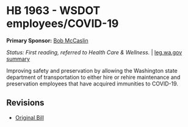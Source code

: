 # HB 1963 - WSDOT employees/COVID-19
**Primary Sponsor:** [Bob McCaslin](/person/leg/bob.mccaslin.md)

*Status: First reading, referred to Health Care & Wellness.* | [leg.wa.gov summary](https://app.leg.wa.gov/billsummary?BillNumber=1963&Year=2021)

Improving safety and preservation by allowing the Washington state department of transportation to either hire or rehire maintenance and preservation employees that have acquired immunities to COVID-19.

## Revisions
* [Original Bill](1/)